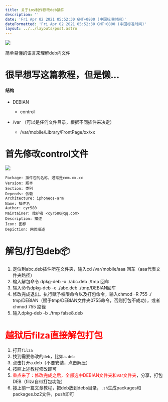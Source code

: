 ```yaml
---
title: 关于ios制作修改deb插件
description: ''
date: 'Fri Apr 02 2021 05:52:30 GMT+0800 (中国标准时间)'
dateFormatted: 'Fri Apr 02 2021 05:52:30 GMT+0800 (中国标准时间)'
layout: ../../layouts/post.astro
---
```

![](https://i.loli.net/2021/04/01/KC83IhRA4bi7cWV.jpg)

简单易懂的语言来理解deb内文件
<!-- more -->
# 很早想写这篇教程，但是懒...
#### 结构  

+ DEBIAN
    - control  

+ /var （可以是任何文件目录，根据不同插件来决定）
    - /var/mobile/Library/FrontPage/xx/xx

#  首先修改control文件
![](https://i.loli.net/2021/04/01/rW5QLyfp24snwKe.jpg)  


```
Package: 插件包的名称，通常是com.xx.xx
Version: 版本
Section: 类别
Depends: 依赖
Architecture: iphoneos-arm
Name: 插件名
Author: cyr580
Maintainer: 维护者 <cyr580@qq.com>
Description: 描述
Icon: 图标
Depiction: 网页描述
```
# 解包/打包deb📦  
1. 定位到abc.deb插件所在文件夹，输入cd /var/mobile/aaa 回车（aaa代表文件夹路径）
2. 输入解包命令 dpkg-deb -x ./abc.deb ./tmp 回车
3. 输入命令dpkg-deb -e ./abc.deb ./tmp/DEBIAN回车
4. 修改完成退出。执行赋予权限命令以及打包命令，输入chmod –R 755 ./ tmp/DEBIAN（赋予tmp/DEBIAN文件夹0755命令，否则打包不成功），或者chmod 755 路径
5. 输入dpkg-deb -b ./tmp false8.deb
  
  
# <font color=#FF0000>越狱后filza直接解包打包</font>
1. 打开`filza`
2. 找到需要修改的`deb`，比如`a.deb`
3. 点击打开a.deb（不要安装，点击解压）
4. 按照上述教程修改即可
5. <font color=#FF0000>重点来了：修改完成之后，全部选中DEBIAN文件夹和var文件夹</font>，分享，打包DEB（filza自带打包功能）
6. 接上前一篇文章教程，把deb放到debs目录，`.sh`生成packages和packages.bz2文件，push即可

